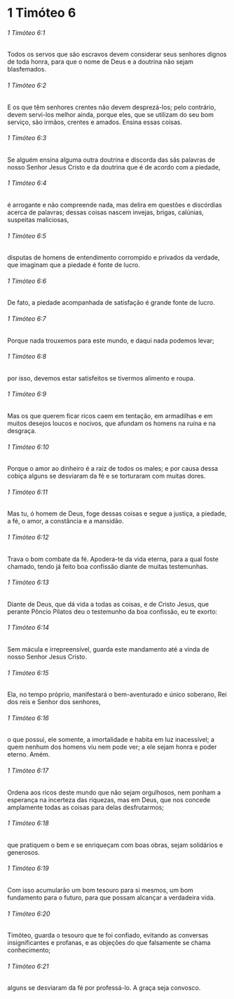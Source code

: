 # 1 Timóteo 6

###### 1 Timóteo 6:1

Todos os servos que são escravos devem considerar seus senhores dignos de toda honra, para que o nome de Deus e a doutrina não sejam blasfemados.

###### 1 Timóteo 6:2

E os que têm senhores crentes não devem desprezá-los; pelo contrário, devem servi-los melhor ainda, porque eles, que se utilizam do seu bom serviço, são irmãos, crentes e amados. Ensina essas coisas.

###### 1 Timóteo 6:3

Se alguém ensina alguma outra doutrina e discorda das sãs palavras de nosso Senhor Jesus Cristo e da doutrina que é de acordo com a piedade,

###### 1 Timóteo 6:4

é arrogante e não compreende nada, mas delira em questões e discórdias acerca de palavras; dessas coisas nascem invejas, brigas, calúnias, suspeitas maliciosas,

###### 1 Timóteo 6:5

disputas de homens de entendimento corrompido e privados da verdade, que imaginam que a piedade é fonte de lucro.

###### 1 Timóteo 6:6

De fato, a piedade acompanhada de satisfação é grande fonte de lucro.

###### 1 Timóteo 6:7

Porque nada trouxemos para este mundo, e daqui nada podemos levar;

###### 1 Timóteo 6:8

por isso, devemos estar satisfeitos se tivermos alimento e roupa.

###### 1 Timóteo 6:9

Mas os que querem ficar ricos caem em tentação, em armadilhas e em muitos desejos loucos e nocivos, que afundam os homens na ruína e na desgraça.

###### 1 Timóteo 6:10

Porque o amor ao dinheiro é a raiz de todos os males; e por causa dessa cobiça alguns se desviaram da fé e se torturaram com muitas dores.

###### 1 Timóteo 6:11

Mas tu, ó homem de Deus, foge dessas coisas e segue a justiça, a piedade, a fé, o amor, a constância e a mansidão.

###### 1 Timóteo 6:12

Trava o bom combate da fé. Apodera-te da vida eterna, para a qual foste chamado, tendo já feito boa confissão diante de muitas testemunhas.

###### 1 Timóteo 6:13

Diante de Deus, que dá vida a todas as coisas, e de Cristo Jesus, que perante Pôncio Pilatos deu o testemunho da boa confissão, eu te exorto:

###### 1 Timóteo 6:14

Sem mácula e irrepreensível, guarda este mandamento até a vinda de nosso Senhor Jesus Cristo.

###### 1 Timóteo 6:15

Ela, no tempo próprio, manifestará o bem-aventurado e único soberano, Rei dos reis e Senhor dos senhores,

###### 1 Timóteo 6:16

o que possui, ele somente, a imortalidade e habita em luz inacessível; a quem nenhum dos homens viu nem pode ver; a ele sejam honra e poder eterno. Amém.

###### 1 Timóteo 6:17

Ordena aos ricos deste mundo que não sejam orgulhosos, nem ponham a esperança na incerteza das riquezas, mas em Deus, que nos concede amplamente todas as coisas para delas desfrutarmos;

###### 1 Timóteo 6:18

que pratiquem o bem e se enriqueçam com boas obras, sejam solidários e generosos.

###### 1 Timóteo 6:19

Com isso acumularão um bom tesouro para si mesmos, um bom fundamento para o futuro, para que possam alcançar a verdadeira vida.

###### 1 Timóteo 6:20

Timóteo, guarda o tesouro que te foi confiado, evitando as conversas insignificantes e profanas, e as objeções do que falsamente se chama conhecimento;

###### 1 Timóteo 6:21

alguns se desviaram da fé por professá-lo. A graça seja convosco.

